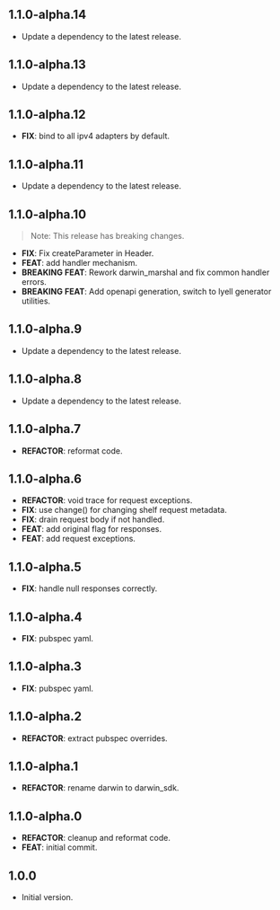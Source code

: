## 1.1.0-alpha.14

 - Update a dependency to the latest release.

## 1.1.0-alpha.13

 - Update a dependency to the latest release.

## 1.1.0-alpha.12

 - **FIX**: bind to all ipv4 adapters by default.

## 1.1.0-alpha.11

 - Update a dependency to the latest release.

## 1.1.0-alpha.10

> Note: This release has breaking changes.

 - **FIX**: Fix createParameter in Header.
 - **FEAT**: add handler mechanism.
 - **BREAKING** **FEAT**: Rework darwin_marshal and fix common handler errors.
 - **BREAKING** **FEAT**: Add openapi generation, switch to lyell generator utilities.

## 1.1.0-alpha.9

 - Update a dependency to the latest release.

## 1.1.0-alpha.8

 - Update a dependency to the latest release.

## 1.1.0-alpha.7

 - **REFACTOR**: reformat code.

## 1.1.0-alpha.6

 - **REFACTOR**: void trace for request exceptions.
 - **FIX**: use change() for changing shelf request metadata.
 - **FIX**: drain request body if not handled.
 - **FEAT**: add original flag for responses.
 - **FEAT**: add request exceptions.

## 1.1.0-alpha.5

 - **FIX**: handle null responses correctly.

## 1.1.0-alpha.4

 - **FIX**: pubspec yaml.

## 1.1.0-alpha.3

 - **FIX**: pubspec yaml.

## 1.1.0-alpha.2

 - **REFACTOR**: extract pubspec overrides.

## 1.1.0-alpha.1

 - **REFACTOR**: rename darwin to darwin_sdk.

## 1.1.0-alpha.0

 - **REFACTOR**: cleanup and reformat code.
 - **FEAT**: initial commit.

## 1.0.0

- Initial version.
